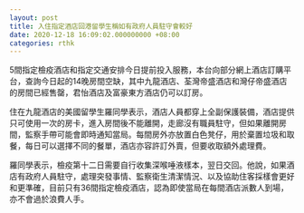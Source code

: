 ```yaml
---
layout: post
title: 入住指定酒店回港留學生稱如有政府人員駐守會較好
date: 2020-12-18 16:09:02.000000000 +08:00
categories: rthk
---
```


5間指定檢疫酒店和指定交通安排今日提前投入服務，本台向部分網上酒店訂購平台，查詢今日起的14晚房間空缺，其中九龍酒店、荃灣帝盛酒店和灣仔帝盛酒店的房間已經售罄，君怡酒店及富豪東方酒店仍可以訂房。

住在九龍酒店的美國留學生羅同學表示，酒店人員都穿上全副保護裝備，酒店提供只可使用一次的房卡，進入房間後不能離開，走廊沒有職員駐守，但如果離開房間，監察手帶可能會即時通知當局。每間房外亦放置白色凳仔，用於棄置垃圾和取餐，每日可以選擇不同的餐單，酒店亦容許訂外賣，但要收取額外處理費。

羅同學表示，檢疫第十二日需要自行收集深喉唾液樣本，翌日交回。他說，如果酒店有政府人員駐守，處理突發事情、監察衛生清潔情況、以及協助住客採樣會更好和更準確，目前只有36間指定檢疫酒店，認為即使當局在每間酒店派數人到場，亦不會過於浪費人手。
